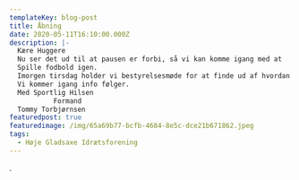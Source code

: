 ```yaml
---
templateKey: blog-post
title: Åbning
date: 2020-05-11T16:10:00.000Z
description: |-
  Kære Huggere 
  Nu ser det ud til at pausen er forbi, så vi kan komme igang med at
  Spille fodbold igen.
  Imorgen tirsdag holder vi bestyrelsesmøde for at finde ud af hvordan
  Vi kommer igang info følger.
  Med Sportlig Hilsen
           Formand
  Tommy Torbjørnsen
featuredpost: true
featuredimage: /img/65a69b77-bcfb-4684-8e5c-dce21b671862.jpeg
tags:
  - Høje Gladsaxe Idrætsforening
---
```

.
